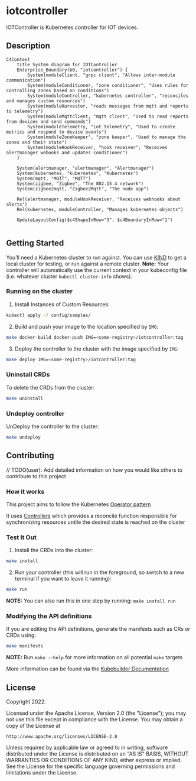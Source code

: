 # iotcontroller

IOTController is Kubernetes controller for IOT devices.

## Description

```mermaid
C4Context
    title System diagram for IOTController
    Enterprise_Boundary(b0, "iotcontroller") {
        System(moduleClient, "grpc client", "Allows inter-module communication")
        System(moduleConditioner, "zone conditioner", "Uses rules for controlling zones based on conditions")
        System(moduleController, "kubernetes controller", "reconciles and manages custom resources")
        System(moduleHarvester, "reads messages from mqtt and reports to telemetry")
        System(moduleMqttclient, "mqtt client", "Used to read reports from devices and send commands")
        System(moduleTelemetry, "iot telemetry", "Used to create metrics and respond to device events")
        System(moduleZoneKeeper", "zone keeper", "Used to manage the zones and their state")
        System(moduleHookReceiver, "hook receiver", "Receives alertmanager webooks and updates conditioner")
    }

    System(alertmanager, "alertmanager", "Alertmanager")
    System(kubernetes, "kubernetes", "Kubernetes")
    System(mqtt, "MQTT", "MQTT")
    System(zigbee, "Zigbee", "The 802.15.4 network")
    System(zigbee2mqtt, "Zigbee2Mqtt", "The node app")

    Rel(alertmanager, moduleHookReceiver, "Receives webhooks about alerts")
    Rel(kubernetes, moduleController, "Manages kubernetes objects")

    UpdateLayoutConfig($c4ShapeInRow="3", $c4BoundaryInRow="1")


```

## Getting Started

You’ll need a Kubernetes cluster to run against. You can use [KIND](https://sigs.k8s.io/kind) to get a local cluster for testing, or run against a remote cluster.
**Note:** Your controller will automatically use the current context in your kubeconfig file (i.e. whatever cluster `kubectl cluster-info` shows).

### Running on the cluster

1. Install Instances of Custom Resources:

```sh
kubectl apply -f config/samples/
```

2. Build and push your image to the location specified by `IMG`:

```sh
make docker-build docker-push IMG=<some-registry>/iotcontroller:tag
```

3. Deploy the controller to the cluster with the image specified by `IMG`:

```sh
make deploy IMG=<some-registry>/iotcontroller:tag
```

### Uninstall CRDs

To delete the CRDs from the cluster:

```sh
make uninstall
```

### Undeploy controller

UnDeploy the controller to the cluster:

```sh
make undeploy
```

## Contributing

// TODO(user): Add detailed information on how you would like others to contribute to this project

### How it works

This project aims to follow the Kubernetes [Operator pattern](https://kubernetes.io/docs/concepts/extend-kubernetes/operator/)

It uses [Controllers](https://kubernetes.io/docs/concepts/architecture/controller/)
which provides a reconcile function responsible for synchronizing resources untile the desired state is reached on the cluster

### Test It Out

1. Install the CRDs into the cluster:

```sh
make install
```

2. Run your controller (this will run in the foreground, so switch to a new terminal if you want to leave it running):

```sh
make run
```

**NOTE:** You can also run this in one step by running: `make install run`

### Modifying the API definitions

If you are editing the API definitions, generate the manifests such as CRs or CRDs using:

```sh
make manifests
```

**NOTE:** Run `make --help` for more information on all potential `make` targets

More information can be found via the [Kubebuilder Documentation](https://book.kubebuilder.io/introduction.html)

## License

Copyright 2022.

Licensed under the Apache License, Version 2.0 (the "License");
you may not use this file except in compliance with the License.
You may obtain a copy of the License at

    http://www.apache.org/licenses/LICENSE-2.0

Unless required by applicable law or agreed to in writing, software
distributed under the License is distributed on an "AS IS" BASIS,
WITHOUT WARRANTIES OR CONDITIONS OF ANY KIND, either express or implied.
See the License for the specific language governing permissions and
limitations under the License.
